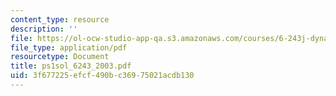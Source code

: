 ```yaml
---
content_type: resource
description: ''
file: https://ol-ocw-studio-app-qa.s3.amazonaws.com/courses/6-243j-dynamics-of-nonlinear-systems-fall-2003/3f677225efcf490bc36975021acdb130_ps1sol_6243_2003.pdf
file_type: application/pdf
resourcetype: Document
title: ps1sol_6243_2003.pdf
uid: 3f677225-efcf-490b-c369-75021acdb130
---
```

